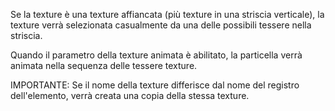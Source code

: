 Se la texture è una texture affiancata (più texture in una striscia verticale), la texture verrà selezionata casualmente da una delle possibili tessere nella striscia.

Quando il parametro della texture animata è abilitato, la particella verrà animata nella sequenza delle tessere texture.

IMPORTANTE: Se il nome della texture differisce dal nome del registro dell'elemento, verrà creata una copia della stessa texture.